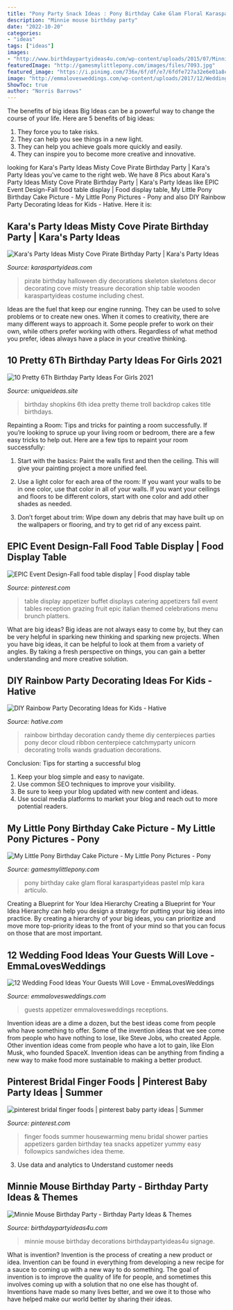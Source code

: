 ```yaml
---
title: "Pony Party Snack Ideas : Pony Birthday Cake Glam Floral Karaspartyideas Pastel Mlp Kara Artículo"
description: "Minnie mouse birthday party"
date: "2022-10-20"
categories:
- "ideas"
tags: ["ideas"]
images:
- "http://www.birthdaypartyideas4u.com/wp-content/uploads/2015/07/Minnie-Mouse-Birthday-Party-signage-and-decorations-550x824.jpg"
featuredImage: "http://gamesmylittlepony.com/images/files/7093.jpg"
featured_image: "https://i.pinimg.com/736x/6f/df/e7/6fdfe727a32e6e01a8cbcf2299558d37--finger-food-parties-party-finger-foods.jpg"
image: "http://emmalovesweddings.com/wp-content/uploads/2017/12/Wedding-Appetizer-food-ideas.jpg"
ShowToc: true
author: "Norris Barrows"
---
```



The benefits of big ideas
Big Ideas can be a powerful way to change the course of your life. Here are 5 benefits of big ideas:
1. They force you to take risks.
2. They can help you see things in a new light.
3. They can help you achieve goals more quickly and easily.
4. They can inspire you to become more creative and innovative.

	

		
looking for Kara&#039;s Party Ideas Misty Cove Pirate Birthday Party | Kara&#039;s Party Ideas you've came to the right web. We have 8 Pics about Kara&#039;s Party Ideas Misty Cove Pirate Birthday Party | Kara&#039;s Party Ideas like EPIC Event Design-Fall food table display | Food display table, My Little Pony Birthday Cake Picture - My Little Pony Pictures - Pony and also DIY Rainbow Party Decorating Ideas for Kids - Hative. Here it is:
		
    
## Kara&#039;s Party Ideas Misty Cove Pirate Birthday Party | Kara&#039;s Party Ideas

<img loading=lazy src="https://karaspartyideas.com/wp-content/uploads/2017/09/Skeleton_9806.jpg" onerror="this.onerror=null;this.src='https://tse3.mm.bing.net/th?id=OIP.Dj9NulYY_XMcD4nk62nu-AHaKX&amp;pid=15.1';" alt="Kara&#039;s Party Ideas Misty Cove Pirate Birthday Party | Kara&#039;s Party Ideas">

_Source: karaspartyideas.com_

>pirate birthday halloween diy decorations skeleton skeletons decor decorating cove misty treasure decoration ship table wooden karaspartyideas costume including chest. 

	

Ideas are the fuel that keep our engine running. They can be used to solve problems or to create new ones. When it comes to creativity, there are many different ways to approach it. Some people prefer to work on their own, while others prefer working with others. Regardless of what method you prefer, ideas always have a place in your creative thinking.

    
## 10 Pretty 6Th Birthday Party Ideas For Girls 2021

<img loading=lazy src="https://www.uniqueideas.site/wp-content/uploads/shopkins-birthday-party-idea-kids-party-pinterest-shopkins.jpg" onerror="this.onerror=null;this.src='https://tse2.mm.bing.net/th?id=OIP.A0pgUuKXoh97JNsSVB2dKwHaJ4&amp;pid=15.1';" alt="10 Pretty 6Th Birthday Party Ideas For Girls 2021">

_Source: uniqueideas.site_

>birthday shopkins 6th idea pretty theme troll backdrop cakes title birthdays. 

	

Repainting a Room: Tips and tricks for painting a room successfully.
If you’re looking to spruce up your living room or bedroom, there are a few easy tricks to help out. Here are a few tips to repaint your room successfully:
1) Start with the basics: Paint the walls first and then the ceiling. This will give your painting project a more unified feel.

2) Use a light color for each area of the room: If you want your walls to be in one color, use that color in all of your walls. If you want your ceilings and floors to be different colors, start with one color and add other shades as needed.

3) Don’t forget about trim: Wipe down any debris that may have built up on the wallpapers or flooring, and try to get rid of any excess paint.

    
## EPIC Event Design-Fall Food Table Display | Food Display Table

<img loading=lazy src="https://i.pinimg.com/736x/d7/cb/ac/d7cbac1a086aa79e839edebb007692b5.jpg" onerror="this.onerror=null;this.src='https://tse2.mm.bing.net/th?id=OIP.sflNtGrMV7wlSMYqHu0mTAHaJ3&amp;pid=15.1';" alt="EPIC Event Design-Fall food table display | Food display table">

_Source: pinterest.com_

>table display appetizer buffet displays catering appetizers fall event tables reception grazing fruit epic italian themed celebrations menu brunch platters. 

	

What are big ideas?
Big ideas are not always easy to come by, but they can be very helpful in sparking new thinking and sparking new projects. When you have big ideas, it can be helpful to look at them from a variety of angles. By taking a fresh perspective on things, you can gain a better understanding and more creative solution.

    
## DIY Rainbow Party Decorating Ideas For Kids - Hative

<img loading=lazy src="http://hative.com/wp-content/uploads/2014/11/diy-rainbow-party-decorating-ideas/4-candy-decoration.jpg" onerror="this.onerror=null;this.src='https://tse4.mm.bing.net/th?id=OIP.GfTxgQhCKywEmuWykiSTCAHaLG&amp;pid=15.1';" alt="DIY Rainbow Party Decorating Ideas for Kids - Hative">

_Source: hative.com_

>rainbow birthday decoration candy theme diy centerpieces parties pony decor cloud ribbon centerpiece catchmyparty unicorn decorating trolls wands graduation decorations. 

	

Conclusion: Tips for starting a successful blog
1. Keep your blog simple and easy to navigate.
2. Use common SEO techniques to improve your visibility.
3. Be sure to keep your blog updated with new content and ideas.
4. Use social media platforms to market your blog and reach out to more potential readers.

    
## My Little Pony Birthday Cake Picture - My Little Pony Pictures - Pony

<img loading=lazy src="http://gamesmylittlepony.com/images/files/7093.jpg" onerror="this.onerror=null;this.src='https://tse4.mm.bing.net/th?id=OIP.i6AW2YVKwvU0tw-CzsvQiwHaLH&amp;pid=15.1';" alt="My Little Pony Birthday Cake Picture - My Little Pony Pictures - Pony">

_Source: gamesmylittlepony.com_

>pony birthday cake glam floral karaspartyideas pastel mlp kara artículo. 

	

Creating a Blueprint for Your Idea Hierarchy
Creating a Blueprint for Your Idea Hierarchy can help you design a strategy for putting your big ideas into practice. By creating a hierarchy of your big ideas, you can prioritize and move more top-priority ideas to the front of your mind so that you can focus on those that are most important.

    
## 12 Wedding Food Ideas Your Guests Will Love - EmmaLovesWeddings

<img loading=lazy src="http://emmalovesweddings.com/wp-content/uploads/2017/12/Wedding-Appetizer-food-ideas.jpg" onerror="this.onerror=null;this.src='https://tse3.mm.bing.net/th?id=OIP.xrKpjfLid4Y53af4rnTaEgHaLH&amp;pid=15.1';" alt="12 Wedding Food Ideas Your Guests Will Love - EmmaLovesWeddings">

_Source: emmalovesweddings.com_

>guests appetizer emmalovesweddings receptions. 

	

Invention ideas are a dime a dozen, but the best ideas come from people who have something to offer. Some of the invention ideas that we see come from people who have nothing to lose, like Steve Jobs, who created Apple. Other invention ideas come from people who have a lot to gain, like Elon Musk, who founded SpaceX. Invention ideas can be anything from finding a new way to make food more sustainable to making a better product.

    
## Pinterest Bridal Finger Foods | Pinterest Baby Party Ideas | Summer

<img loading=lazy src="https://i.pinimg.com/736x/6f/df/e7/6fdfe727a32e6e01a8cbcf2299558d37--finger-food-parties-party-finger-foods.jpg" onerror="this.onerror=null;this.src='https://tse1.mm.bing.net/th?id=OIP.l8qmvue5jw9SsuATomRWFwHaLF&amp;pid=15.1';" alt="pinterest bridal finger foods | pinterest baby party ideas | Summer">

_Source: pinterest.com_

>finger foods summer housewarming menu bridal shower parties appetizers garden birthday tea snacks appetizer yummy easy followpics sandwiches idea theme. 

	

3. Use data and analytics to Understand customer needs 

    
## Minnie Mouse Birthday Party - Birthday Party Ideas &amp; Themes

<img loading=lazy src="http://www.birthdaypartyideas4u.com/wp-content/uploads/2015/07/Minnie-Mouse-Birthday-Party-signage-and-decorations-550x824.jpg" onerror="this.onerror=null;this.src='https://tse4.mm.bing.net/th?id=OIP.WiTS0jzZ9e5f_-naRBuiTAHaLG&amp;pid=15.1';" alt="Minnie Mouse Birthday Party - Birthday Party Ideas &amp; Themes">

_Source: birthdaypartyideas4u.com_

>minnie mouse birthday decorations birthdaypartyideas4u signage. 

	

What is invention?
Invention is the process of creating a new product or idea. Invention can be found in everything from developing a new recipe for a sauce to coming up with a new way to do something. The goal of invention is to improve the quality of life for people, and sometimes this involves coming up with a solution that no one else has thought of. Inventions have made so many lives better, and we owe it to those who have helped make our world better by sharing their ideas.

